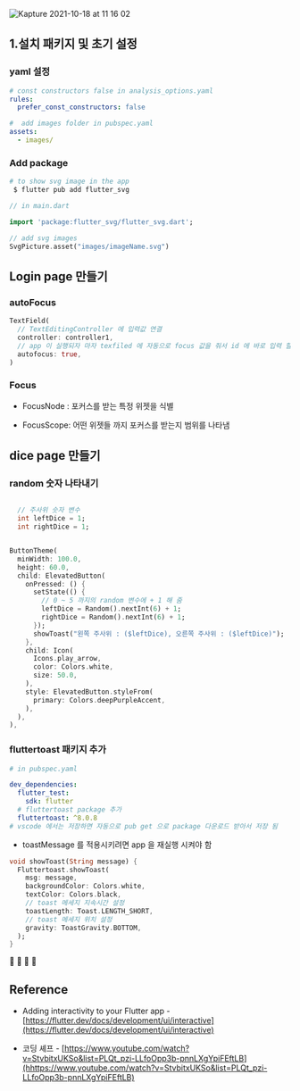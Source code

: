 ![Kapture 2021-10-18 at 11 16 02](https://user-images.githubusercontent.com/28912774/137659194-667d9b91-f330-4cee-b4ad-4cf2d63c2c2b.gif)

## 1.설치 패키지 및 초기 설정

### yaml 설정

```yaml
# const constructors false in analysis_options.yaml
rules:
  prefer_const_constructors: false

#  add images folder in pubspec.yaml
assets:
  - images/
```

### Add package

```bash
# to show svg image in the app
 $ flutter pub add flutter_svg
```

```dart
// in main.dart

import 'package:flutter_svg/flutter_svg.dart';

// add svg images
SvgPicture.asset("images/imageName.svg")
```

## Login page 만들기

### autoFocus

```dart
TextField(
  // TextEditingController 에 입력값 연결
  controller: controller1,
  // app 이 실행되자 마자 texfiled 에 자동으로 focus 값을 줘서 id 에 바로 입력 할수 있게 함
  autofocus: true,
)
```

### Focus

- FocusNode : 포커스를 받는 특정 위젯을 식별

- FocusScope: 어떤 위젯들 까지 포커스를 받는지 범위를 나타냄

## dice page 만들기

### random 숫자 나타내기

```dart

  // 주사위 숫자 변수
  int leftDice = 1;
  int rightDice = 1;


ButtonTheme(
  minWidth: 100.0,
  height: 60.0,
  child: ElevatedButton(
    onPressed: () {
      setState(() {
        // 0 ~ 5 까지의 random 변수에 + 1 해 줌
        leftDice = Random().nextInt(6) + 1;
        rightDice = Random().nextInt(6) + 1;
      });
      showToast("왼쪽 주사위 : ($leftDice), 오른쪽 주사위 : ($leftDice)");
    },
    child: Icon(
      Icons.play_arrow,
      color: Colors.white,
      size: 50.0,
    ),
    style: ElevatedButton.styleFrom(
      primary: Colors.deepPurpleAccent,
    ),
  ),
),
```

### fluttertoast 패키지 추가

```yaml
# in pubspec.yaml

dev_dependencies:
  flutter_test:
    sdk: flutter
  # fluttertoast package 추가
  fluttertoast: ^8.0.8
# vscode 에서는 저장하면 자동으로 pub get 으로 package 다운로드 받아서 저장 됨
```

- toastMessage 를 적용시키려면 app 을 재실행 시켜야 함

```dart
void showToast(String message) {
  Fluttertoast.showToast(
    msg: message,
    backgroundColor: Colors.white,
    textColor: Colors.black,
    // toast 메세지 지속시간 설정
    toastLength: Toast.LENGTH_SHORT,
    // toast 메세지 위치 설정
    gravity: ToastGravity.BOTTOM,
  );
}
```

🔶 🔷 📌 🔑

## Reference

- Adding interactivity to your Flutter app - [https://flutter.dev/docs/development/ui/interactive](https://flutter.dev/docs/development/ui/interactive)

- 코딩 셰프 - [https://www.youtube.com/watch?v=StvbitxUKSo&list=PLQt_pzi-LLfoOpp3b-pnnLXgYpiFEftLB](hhttps://www.youtube.com/watch?v=StvbitxUKSo&list=PLQt_pzi-LLfoOpp3b-pnnLXgYpiFEftLB)
